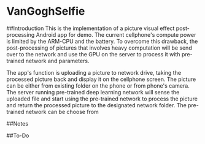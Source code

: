 # VanGoghSelfie
##Introduction
This is the implementation of a picture visual effect post-processing Android app for demo. The current cellphone's compute power is limited by the ARM-CPU and the battery. To overcome this drawback, the post-processing of pictures that involves heavy computation will be send over to the network and use the GPU on the server to process it with pre-trained network and parameters.

The app's function is uploading a picture to network drive, taking the processed picture back and display it on the cellphone screen. The picture can be either from existing folder on the phone or from phone's camera. 
The server running pre-trained deep learning network will sense the uploaded file and start using the pre-trained network to process the picture and return the processed picture to the designated network folder.
The pre-trained network can be choose from 

##Notes



##To-Do
